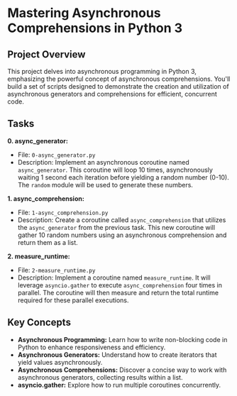 # Mastering Asynchronous Comprehensions in Python 3

## Project Overview

This project delves into asynchronous programming in Python 3, emphasizing the powerful concept of asynchronous comprehensions. You'll build a set of scripts designed to demonstrate the creation and utilization of asynchronous generators and comprehensions for efficient, concurrent code.

## Tasks

**0. async_generator:**

- File: `0-async_generator.py`
- Description: Implement an asynchronous coroutine named `async_generator`. This coroutine will loop 10 times, asynchronously waiting 1 second each iteration before yielding a random number (0-10).  The `random` module will be used to generate these numbers.

**1. async_comprehension:**

- File: `1-async_comprehension.py`
- Description: Create a coroutine called `async_comprehension` that utilizes the `async_generator` from the previous task. This new coroutine will gather 10 random numbers using an asynchronous comprehension and return them as a list.

**2. measure_runtime:**

- File: `2-measure_runtime.py`
- Description: Implement a coroutine named `measure_runtime`. It will leverage `asyncio.gather` to execute `async_comprehension` four times in parallel.  The coroutine will then measure and return the total runtime required for these parallel executions.

## Key Concepts

- **Asynchronous Programming:**  Learn how to write non-blocking code in Python to enhance responsiveness and efficiency.
- **Asynchronous Generators:** Understand how to create iterators that yield values asynchronously.
- **Asynchronous Comprehensions:** Discover a concise way to work with asynchronous generators, collecting results within a list.
- **asyncio.gather:** Explore how to run multiple coroutines concurrently.
